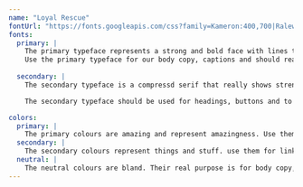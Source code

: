 ```yaml
---
name: "Loyal Rescue"
fontUrl: "https://fonts.googleapis.com/css?family=Kameron:400,700|Raleway:300,300i,400,400i,700,700i"
fonts:
  primary: | 
    The primary typeface represents a strong and bold face with lines that show stability and arrogance to fully express the power and domincance of our company.
    Use the primary typeface for our body copy, captions and should really anything by default.
  
  secondary: |
    The secondary typeface is a compressd serif that really shows strength and dominance over our domain.

    The secondary typeface should be used for headings, buttons and to higlight important things.

colors:
  primary: |
    The primary colours are amazing and represent amazingness. Use them for headers, footers and emphasis.
  secondary: |
    The secondary colours represent things and stuff. use them for links or when you want an extra pop.
  neutral: |
    The neutral colours are bland. Their real purpose is for body copy, captions, tables, etc.
---
```

